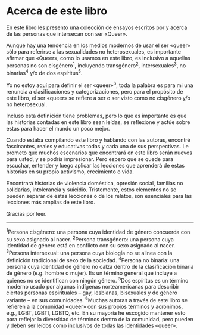 # Acerca de este libro

En este libro les presento una colección de ensayos escritos por y acerca de
las personas que intersecan con ser «Queer».

Aunque hay una tendencia en los medios modernos de usar el ser «queer» sólo
para referirse a las sexualidades no heterosexuales, es importante afirmar que
«Queer», como lo usamos en este libro, es inclusivo a aquellas personas no
son cisgénero<sup>1</sup>, incluyendo transgénero<sup>2</sup>,
intersexuales<sup>3</sup>, no binarias<sup>4</sup> y/o de dos
espíritus<sup>5</sup>.

Yo no estoy aquí para definir el ser «queer»<sup>6</sup>, toda la palabra es
para mi una renuncia a clasificaciones y categorizaciones, pero para el
propósito de este libro, el ser «queer» se refiere a ser o ser visto como no
cisgénero y/o no heterosexual.

Incluso esta definición tiene problemas, pero lo que es importante es que las
historias contadas en este libro sean leídas, se reflexione y actúe sobre estas
para hacer el mundo un poco mejor.

Cuando estaba compilando este libro y hablando con las autoras, encontré
fascinantes, reales y educativas todas y cada una de sus perspectivas. Le
prometo que muchos escenarios que encontrará en este libro serán nuevos para
usted, y se podría impresionar. Pero espero que se quede para escuchar, entender
y luego aplicar las lecciones que aprenderá de estas historias en su propio
activismo, crecimiento o vida.

Encontrará historias de violencia doméstica, opresión social, familias no
solidarias, intolerancia y suicidio. Tristemente, estos elementos no se pueden
separar de estas lecciones o de los relatos, son esenciales para las lecciones
más amplias de este libro.

Gracias por leer.

***

<sup>1</sup>Persona cisgénero: una persona cuya identidad de género concuerda
con su sexo asignado al nacer.
<sup>2</sup>Persona transgénero: una persona cuya identidad de género está en
conflicto con su sexo asignado al nacer.
<sup>3</sup>Persona intersexual: una persona cuya biología no se alinea con la
definición tradicional de sexo de la sociedad.
<sup>4</sup>Persona no binaria: una persona cuya identidad de género no calza
dentro de la clasificación binaria de género (e.g. hombre o mujer). Es un
término general que incluye a quienes no se identifican con ningún género.
<sup>5</sup>Dos espíritus es un término moderno usado por algunas indígenas
norteamericanas para describir ciertas personas espirituales – gay, lesbianas,
bisexuales y de género variante – en sus comunidades.
<sup>6</sup>Muchas autoras a través de este libro se refieren a la comunidad
«queer» con sus propios términos y acrónimos, e.g., LGBT, LGBTI, LGBTQ, etc.
En su mayoría he escogido mantener esto para reflejar la diversidad de términos
dentro de la comunidad, pero pueden y deben ser leídos como inclusivos de todas
las identidades «queer».
